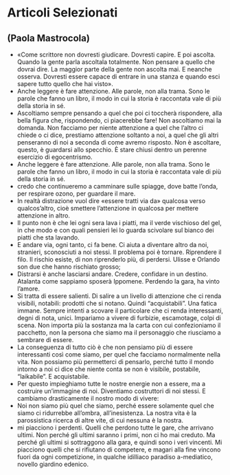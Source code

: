 # Articoli Selezionati
## (Paola Mastrocola)
- «Come scrittore non dovresti giudicare. Dovresti capire. E poi ascolta. Quando la gente parla ascoltala totalmente. Non pensare a quello che dovrai dire. La maggior parte della gente non ascolta mai. E neanche osserva. Dovresti essere capace di entrare in una stanza e quando esci sapere tutto quello che hai visto».
- Anche leggere è fare attenzione. Alle parole, non alla trama. Sono le parole che fanno un libro, il modo in cui la storia è raccontata vale di più della storia in sé.
- Ascoltiamo sempre pensando a quel che poi ci toccherà rispondere, alla bella figura che, rispondendo, ci piacerebbe fare! Non ascoltiamo mai la domanda. Non facciamo per niente attenzione a quel che l’altro ci chiede o ci dice, prestiamo attenzione soltanto a noi, a quel che gli altri penseranno di noi a seconda di come avremo risposto. Non è ascoltare, questo, è guardarsi allo specchio. È stare chiusi dentro un perenne esercizio di egocentrismo.
- Anche leggere è fare attenzione. Alle parole, non alla trama. Sono le parole che fanno un libro, il modo in cui la storia è raccontata vale di più della storia in sé.
- credo che continueremo a camminare sulle spiagge, dove batte l’onda, per respirare ozono, per guardare il mare.
- In realtà distrazione vuol dire «essere tratti via da» qualcosa verso qualcos’altro, cioè smettere l’attenzione in qualcosa per mettere attenzione in altro.
- Il punto non è che lei ogni sera lava i piatti, ma il verde vischioso del gel, in che modo e con quali pensieri lei lo guarda scivolare sul bianco dei piatti che sta lavando.
- E andare via, ogni tanto, ci fa bene. Ci aiuta a diventare altro da noi, stranieri, sconosciuti a noi stessi. Il problema poi è tornare. Riprendere il filo. Il rischio esiste, di non riprenderlo più, di perdersi. Ulisse e Orlando son due che hanno rischiato grosso;
- Distrarsi è anche lasciarsi andare. Credere, confidare in un destino. Atalanta come sappiamo sposerà Ippomene. Perdendo la gara, ha vinto l’amore.
- Si tratta di essere salienti. Di salire a un livello di attenzione che ci renda visibili, notabili: prodotti che si notano. Quindi “acquistabili”. Una fatica immane. Sempre intenti a scovare il particolare che ci renda interessanti, degni di nota, unici. Impariamo a vivere di furbizie, escamotage, colpi di scena. Non importa più la sostanza ma la carta con cui confezioniamo il pacchetto, non la persona che siamo ma il personaggio che riusciamo a sembrare di essere.
- La conseguenza di tutto ciò è che non pensiamo più di essere interessanti così come siamo, per quel che facciamo normalmente nella vita. Non possiamo più permetterci di pensarlo, perché tutto il mondo intorno a noi ci dice che niente conta se non è visibile, postabile, “laikabile”. E acquistabile.
- Per questo impieghiamo tutte le nostre energie non a essere, ma a costruire un’immagine di noi. Diventiamo costruttori di noi stessi. E cambiamo drasticamente il nostro modo di vivere:
- Noi non siamo più quel che siamo, perché essere solamente quel che siamo ci ridurrebbe all’ombra, all’inesistenza. La nostra vita è la parossistica ricerca di altre vite, di cui nessuna è la nostra.
- mi piacciono i perdenti. Quelli che perdono tutte le gare, che arrivano ultimi. Non perché gli ultimi saranno i primi, non ci ho mai creduto. Ma perché gli ultimi si sottraggono alla gara, e quindi sono i veri vincenti. Mi piacciono quelli che si rifiutano di competere, e magari alla fine vincono fuori da ogni competizione, in qualche idilliaco paradiso a-mediatico, novello giardino edenico.
